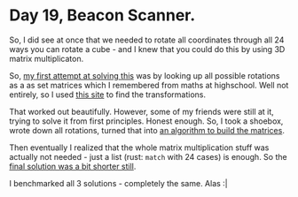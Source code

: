 # Day 19, Beacon Scanner.

So, I did see at once that we needed to rotate all coordinates through
all 24 ways you can rotate a cube - and I knew that you could do this
by using 3D matrix multiplicaton.

So, [my first attempt at solving this](https://github.com/miquels/adventofcode2021/tree/585d9d2f652b8e37a6ba7581b559fa6fe7d82b78/day-19)
was by looking up all possible
rotations as a as set matrices which I remembered from maths at highschool. Well not
entirely, so I used [this site](https://www.euclideanspace.com/maths/algebra/matrix/transforms/examples/) to find the transformations.

That worked out beautifully. However, some of my friends were still at it,
trying to solve it from first principles. Honest enough. So, I took
a shoebox, wrote down all rotations, turned that into [an algorithm
to build the matrices](https://github.com/miquels/adventofcode2021/tree/7f5511ae810b8a9601f3e8b99859520702f6c459/day-19).

Then eventually I realized that the whole matrix multiplication stuff
was actually not needed - just a list (rust: `match` with 24 cases) is
enough. So the [final solution was a bit shorter still](https://github.com/miquels/adventofcode2021/tree/22dbc254648e176871d1d6b31c152d78d5f8085f/day-19).

I benchmarked all 3 solutions - completely the same. Alas :|

